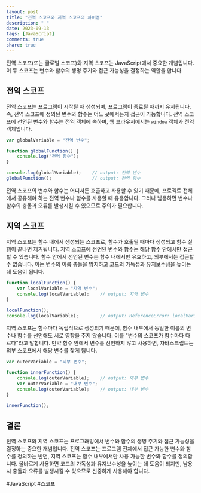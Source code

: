 ```yaml
---
layout: post
title: "전역 스코프와 지역 스코프의 차이점"
description: " "
date: 2023-09-13
tags: [JavaScript]
comments: true
share: true
---
```


전역 스코프(또는 글로벌 스코프)와 지역 스코프는 JavaScript에서 중요한 개념입니다. 이 두 스코프는 변수와 함수의 생명 주기와 접근 가능성을 결정하는 역할을 합니다.

## 전역 스코프

전역 스코프는 프로그램이 시작될 때 생성되며, 프로그램이 종료될 때까지 유지됩니다. 즉, 전역 스코프에 정의된 변수와 함수는 어느 곳에서든지 접근이 가능합니다. 전역 스코프에 선언된 변수와 함수는 전역 객체에 속하며, 웹 브라우저에서는 `window` 객체가 전역 객체입니다.

```javascript
var globalVariable = "전역 변수";

function globalFunction() {
    console.log("전역 함수");
}

console.log(globalVariable);    // output: 전역 변수
globalFunction();               // output: 전역 함수
```

전역 스코프의 변수와 함수는 어디서든 호출하고 사용할 수 있기 때문에, 프로젝트 전체에서 공유해야 하는 전역 변수나 함수를 사용할 때 유용합니다. 그러나 남용하면 변수나 함수의 충돌과 오류를 발생시킬 수 있으므로 주의가 필요합니다.

## 지역 스코프

지역 스코프는 함수 내에서 생성되는 스코프로, 함수가 호출될 때마다 생성되고 함수 실행이 끝나면 제거됩니다. 지역 스코프에 선언된 변수와 함수는 해당 함수 안에서만 접근할 수 있습니다. 함수 안에서 선언된 변수는 함수 내에서만 유효하고, 외부에서는 접근할 수 없습니다. 이는 변수의 이름 충돌을 방지하고 코드의 가독성과 유지보수성을 높이는 데 도움이 됩니다.

```javascript
function localFunction() {
    var localVariable = "지역 변수";
    console.log(localVariable);    // output: 지역 변수
}

localFunction();
console.log(localVariable);        // output: ReferenceError: localVariable is not defined
```

지역 스코프는 함수마다 독립적으로 생성되기 때문에, 함수 내부에서 동일한 이름의 변수나 함수를 선언해도 서로 영향을 주지 않습니다. 이를 "변수의 스코프가 함수마다 다르다"라고 말합니다. 만약 함수 안에서 변수를 선언하지 않고 사용하면, 자바스크립트는 외부 스코프에서 해당 변수를 찾게 됩니다.

```javascript
var outerVariable = "외부 변수";

function innerFunction() {
    console.log(outerVariable);    // output: 외부 변수
    var outerVariable = "내부 변수";
    console.log(outerVariable);    // output: 내부 변수
}

innerFunction();
```

## 결론

전역 스코프와 지역 스코프는 프로그래밍에서 변수와 함수의 생명 주기와 접근 가능성을 결정하는 중요한 개념입니다. 전역 스코프는 프로그램 전체에서 접근 가능한 변수와 함수를 정의하는 반면, 지역 스코프는 함수 내부에서만 사용 가능한 변수와 함수를 정의합니다. 올바르게 사용하면 코드의 가독성과 유지보수성을 높이는 데 도움이 되지만, 남용시 충돌과 오류를 발생시킬 수 있으므로 신중하게 사용해야 합니다.

#JavaScript #스코프